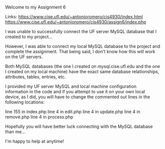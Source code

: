 Welcome to my Assignment 6

Links:
https://www.cise.ufl.edu/~antonioromero/cis4930/index.html
https://www.cise.ufl.edu/~antonioromero/cis4930/assign6/index.php

I was unable to successfully connect the UF server MySQL database that I created to my project...

However, I was able to connect my local MySQL database to the project and complete the assignment. That being said, I don't know how this will work on the UF servers. 

Both MySQL databases (the one I created on mysql.cise.ufl.edu and the one I created on my local machine) have the exact same database relationships, attributes, tables, entries, etc.

I provided my UF server MySQL and local machine configuration information in the code and if you attempt to use it on your own local device, as I did, you will have to change the commented out lines in the following locations:

line 155 in index.php
line 4 in edit.php
line 4 in update.php
line 4 in remove.php
line 4 in process.php

Hopefully you will have better luck connecting with the MySQL database than me...

I'm happy to help at anytime!